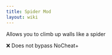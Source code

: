 ```yaml
---
title: Spider Mod
layout: wiki
---
```

Allows you to climb up walls like a spider

:x: Does not bypass NoCheat+

